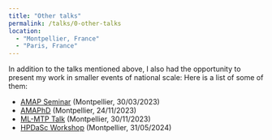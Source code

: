 ```yaml
---
title: "Other talks"
permalink: /talks/0-other-talks
location:
  - "Montpellier, France"
  - "Paris, France"
---
```


In addition to the talks mentioned above, I also had the opportunity to present my work in smaller events of national scale:
Here is a list of some of them:
- [AMAP Seminar](https://amap.cirad.fr/fr/agenda.php) (Montpellier, 30/03/2023)
- [AMAPhD](https://amap.cirad.fr/fr/amaphd.php) (Montpellier, 24/11/2023) 
- [ML-MTP Talk](https://groupes.renater.fr/wiki/ml-mtp/prive/index) (Montpellier, 30/11/2023)
- [HPDaSc Workshop](https://team.inria.fr/zenith/hpdasc-workshop-on-data-driven-science/) (Montpellier, 31/05/2024)
